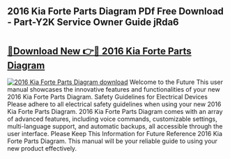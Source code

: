 ## 2016 Kia Forte Parts Diagram PDf Free Download - Part-Y2K Service Owner Guide jRda6

# <h2><a href="http://dfknlc.blite.top/?on=2016+Kia+Forte+Parts+Diagram">🔗Download New 👉🔴 2016 Kia Forte Parts Diagram</a></h2>

[![2016 Kia Forte Parts Diagram download](https://i.imgur.com/lujVjoI.png)](http://dfknlc.blite.top/?on=2016+Kia+Forte+Parts+Diagram)
Welcome to the Future This user manual showcases the innovative features and functionalities of your new 2016 Kia Forte Parts Diagram. Safety Guidelines for Electrical Devices Please adhere to all electrical safety guidelines when using your new 2016 Kia Forte Parts Diagram. 2016 Kia Forte Parts Diagram comes with an array of advanced features, including voice commands, customizable settings, multi-language support, and automatic backups, all accessible through the user interface. Please Keep This Information for Future Reference 2016 Kia Forte Parts Diagram. This manual will be your reliable guide to using your new product effectively.
